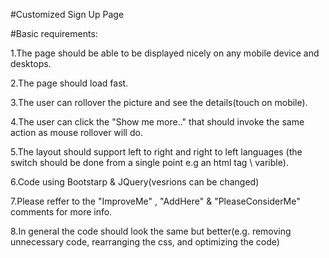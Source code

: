 #Customized Sign Up Page

#Basic requirements:

1.The page should be able to be displayed nicely on any mobile device and desktops.

2.The page should load fast.

3.The user can rollover the picture and see the details(touch on mobile).

4.The user can click the "Show me more.." that should invoke the same action as mouse rollover will do.

5.The layout should support left to right and right to left languages (the switch should be done from a single point e.g an html tag \ varible).

6.Code using Bootstarp & JQuery(vesrions can be changed)

7.Please reffer to the "ImproveMe" , "AddHere" & "PleaseConsiderMe" comments for more info.

8.In general the code should look the same but better(e.g. removing unnecessary code, rearranging the css, and optimizing the code)
